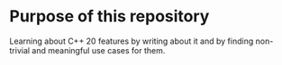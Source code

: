 # Purpose of this repository

Learning about C++ 20 features by writing about it and by finding non-trivial and meaningful use cases for them.

